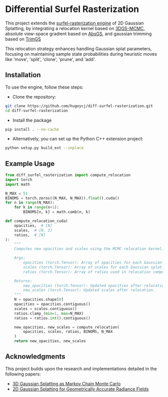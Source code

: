 # Differential Surfel Rasterization

This project extends the [surfel-rasterization engine](https://github.com/hbb1/diff-surfel-rasterization) of 2D Gaussian Splatting, by integrating a relocation kernel based on [3DGS-MCMC](https://ubc-vision.github.io/3dgs-mcmc/), absolute view-space gradient based on [AbsGS](https://github.com/TY424/AbsGS), and gaussian trimming based on [TrimGS](https://github.com/YuxueYang1204/TrimGS)

This relocation strategy enhances handling Gaussian splat parameters, focusing on maintaining sample state probabilities during heuristic moves like 'move', 'split', 'clone', 'prune', and 'add'.

## Installation 
To use the engine, follow these steps:

- Clone the repository:
```bash
git clone https://github.com/hugoycj/diff-surfel-rasterization.git
cd diff-surfel-rasterization
```
- Install the package
```bash
pip install . --no-cache
```
- Alternatively, you can set up the Python C++ extension project:
```bash
python setup.py build_ext --inplace
```

## Example Usage
```python
from diff_surfel_rasterization import compute_relocation
import torch
import math

N_MAX = 51
BINOMS = torch.zeros((N_MAX, N_MAX)).float().cuda()
for n in range(N_MAX):
    for k in range(n+1):
        BINOMS[n, k] = math.comb(n, k)

def compute_relocation_cuda(
    opacities,  # [N]
    scales,  # [N, 2]
    ratios,  # [N]
):
    """
    Computes new opacities and scales using the MCMC relocation kernel.

    Args:
        opacities (torch.Tensor): Array of opacities for each Gaussian splat.
        scales (torch.Tensor): Array of scales for each Gaussian splat.
        ratios (torch.Tensor): Array of ratios used in relocation computation.

    Returns:
        new_opacities (torch.Tensor): Updated opacities after relocation.
        new_scales (torch.Tensor): Updated scales after relocation.
    """
    N = opacities.shape[0]
    opacities = opacities.contiguous()
    scales = scales.contiguous()
    ratios.clamp_(min=1, max=N_MAX)
    ratios = ratios.int().contiguous()

    new_opacities, new_scales = compute_relocation(
        opacities, scales, ratios, BINOMS, N_MAX
    )
    return new_opacities, new_scales
```

## Acknowledgments

This project builds upon the research and implementations detailed in the following papers:
- [3D Gaussian Splatting as Markov Chain Monte Carlo](https://ubc-vision.github.io/3dgs-mcmc/)
- [2D Gaussian Splatting for Geometrically Accurate Radiance Fields](https://surfsplatting.github.io/)

